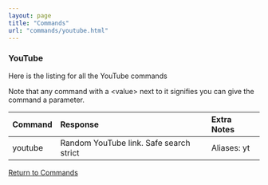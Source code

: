 ```yaml
---
layout: page
title: "Commands"
url: "commands/youtube.html"
---
```


### YouTube

Here is the listing for all the YouTube commands

Note that any command with a \<value\> next to it signifies
you can give the command a parameter.

| Command | Response                                | Extra Notes |
|:--------|:----------------------------------------|:------------|
| youtube | Random YouTube link. Safe search strict | Aliases: yt |

[Return to Commands](../commands.md)